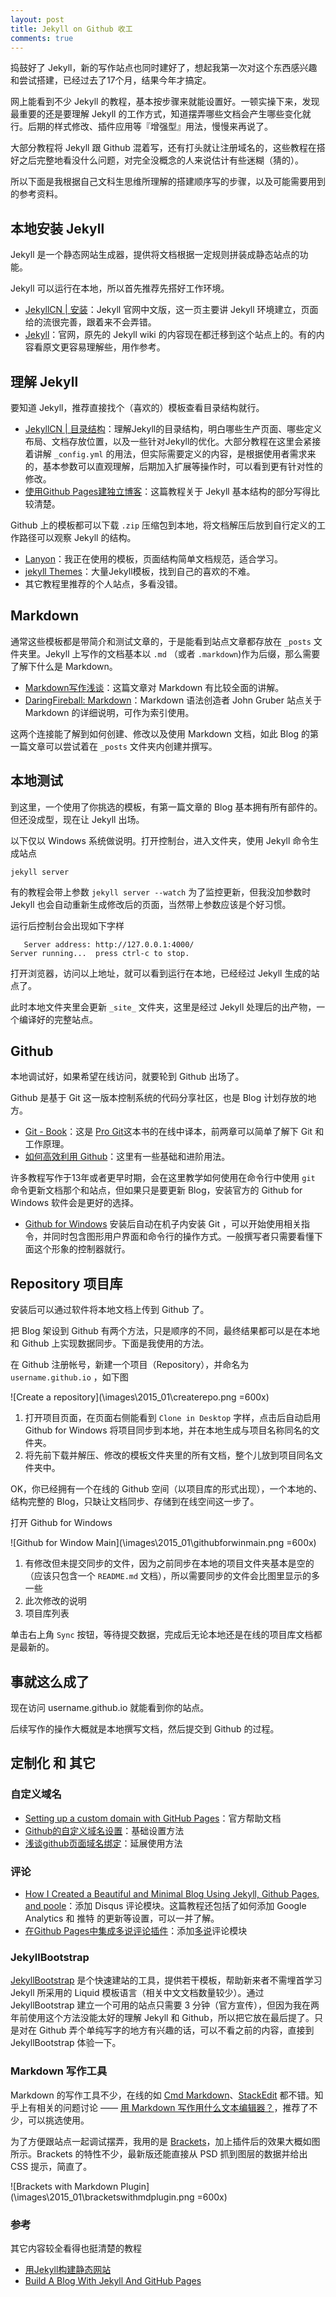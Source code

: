 ```yaml
---
layout: post
title: Jekyll on Github 收工
comments: true
---
```


捣鼓好了 Jekyll，新的写作站点也同时建好了，想起我第一次对这个东西感兴趣和尝试搭建，已经过去了17个月，结果今年才搞定。

网上能看到不少 Jekyll 的教程，基本按步骤来就能设置好。一顿实操下来，发现最重要的还是要理解 Jekyll 的工作方式，知道摆弄哪些文档会产生哪些变化就行。后期的样式修改、插件应用等『增强型』用法，慢慢来再说了。

大部分教程将 Jekyll 跟 Github 混着写，还有打头就让注册域名的，这些教程在搭好之后完整地看没什么问题，对完全没概念的人来说估计有些迷糊（猜的）。

所以下面是我根据自己文科生思维所理解的搭建顺序写的步骤，以及可能需要用到的参考资料。

## 本地安装 Jekyll

Jekyll 是一个静态网站生成器，提供将文档根据一定规则拼装成静态站点的功能。

Jekyll 可以运行在本地，所以首先推荐先搭好工作环境。

-   [JekyllCN | 安装](http://www.jekyllcn.com/docs/installation/)：Jekyll 官网中文版，这一页主要讲 Jekyll 环境建立，页面给的流很完善，跟着来不会弄错。
-   [Jekyll](http://www.jekyllrb.com)：官网，原先的 Jekyll wiki 的内容现在都迁移到这个站点上的。有的内容看原文更容易理解些，用作参考。

## 理解 Jekyll

要知道 Jekyll，推荐直接找个（喜欢的）模板查看目录结构就行。

-   [JekyllCN | 目录结构](http://jekyllcn.com/docs/structure/)：理解Jekyll的目录结构，明白哪些生产页面、哪些定义布局、文档存放位置，以及一些针对Jekyll的优化。大部分教程在这里会紧接着讲解 `_config.yml` 的用法，但实际需要定义的内容，是根据使用者需求来的，基本参数可以直观理解，后期加入扩展等操作时，可以看到更有针对性的修改。
-   [使用Github Pages建独立博客](http://beiyuu.com/github-pages/)：这篇教程关于 Jekyll 基本结构的部分写得比较清楚。

Github 上的模板都可以下载 `.zip` 压缩包到本地，将文档解压后放到自行定义的工作路径可以观察 Jekyll 的结构。

-   [Lanyon](https://github.com/poole/lanyon)：我正在使用的模板，页面结构简单文档规范，适合学习。
-   [jekyll Themes](http://jekyllthemes.org/)：大量Jekyll模板，找到自己的喜欢的不难。
-   其它教程里推荐的个人站点，多看没错。

## Markdown

通常这些模板都是带简介和测试文章的，于是能看到站点文章都存放在 `_posts` 文件夹里。Jekyll 上写作的文档基本以 `.md` （或者 `.markdown`)作为后缀，那么需要了解下什么是 Markdown。

-   [Markdown写作浅谈](http://www.yangzhiping.com/tech/r-markdown-knitr.html)：这篇文章对 Markdown 有比较全面的讲解。
-   [DaringFireball: Markdown](http://daringfireball.net/projects/markdown/)：Markdown 语法创造者 John Gruber 站点关于 Markdown 的详细说明，可作为索引使用。

这两个连接能了解到如何创建、修改以及使用 Markdown 文档，如此 Blog 的第一篇文章可以尝试着在 `_posts` 文件夹内创建并撰写。

## 本地测试

到这里，一个使用了你挑选的模板，有第一篇文章的 Blog 基本拥有所有部件的。但还没成型，现在让 Jekyll 出场。

以下仅以 Windows 系统做说明。打开控制台，进入文件夹，使用 Jekyll 命令生成站点

    jekyll server
    
有的教程会带上参数 `jekyll server --watch` 为了监控更新，但我没加参数时 Jekyll 也会自动重新生成修改后的页面，当然带上参数应该是个好习惯。
    
运行后控制台会出现如下字样

       Server address: http://127.0.0.1:4000/
    Server running...  press ctrl-c to stop.
    
打开浏览器，访问以上地址，就可以看到运行在本地，已经经过 Jekyll 生成的站点了。

此时本地文件夹里会更新 `_site_` 文件夹，这里是经过 Jekyll 处理后的出产物，一个编译好的完整站点。

## Github 

本地调试好，如果希望在线访问，就要轮到 Github 出场了。

Github 是基于 Git 这一版本控制系统的代码分享社区，也是 Blog 计划存放的地方。

-   [Git - Book](http://git-scm.com/book/zh/v1/)：这是 [Pro Git](http://book.douban.com/subject/3420144/)这本书的在线中译本，前两章可以简单了解下 Git 和工作原理。
-   [如何高效利用 Github](http://www.yangzhiping.com/tech/github.html)：这里有一些基础和进阶用法。

许多教程写作于13年或者更早时期，会在这里教学如何使用在命令行中使用 `git` 命令更新文档那个和站点，但如果只是要更新 Blog，安装官方的 Github for Windows 软件会是更好的选择。

-   [Github for Windows](https://windows.github.com/) 安装后自动在机子内安装 Git ，可以开始使用相关指令，并同时包含图形用户界面和命令行的操作方式。一般撰写者只需要看懂下面这个形象的控制器就行。

## Repository 项目库

安装后可以通过软件将本地文档上传到 Github 了。

把 Blog 架设到 Github 有两个方法，只是顺序的不同，最终结果都可以是在本地和 Github 上实现数据同步。下面是我使用的方法。

在 Github 注册帐号，新建一个项目（Repository），并命名为 `username.github.io` ，如下图

![Create a repository](\images\2015_01\createrepo.png =600x)

1.  打开项目页面，在页面右侧能看到 `Clone in Desktop` 字样，点击后自动启用 Github for Windows 将项目同步到本地，并在本地生成与项目名称同名的文件夹。
2.  将先前下载并解压、修改的模板文件夹里的所有文档，整个儿放到项目同名文件夹中。

OK，你已经拥有一个在线的 Github 空间（以项目库的形式出现），一个本地的、结构完整的 Blog，只缺让文档同步、存储到在线空间这一步了。

打开 Github for Windows

![Github for Window Main](\images\2015_01\githubforwinmain.png =600x)

1.  有修改但未提交同步的文件，因为之前同步在本地的项目文件夹基本是空的（应该只包含一个 `README.md` 文档），所以需要同步的文件会比图里显示的多一些
2.  此次修改的说明
3.  项目库列表

单击右上角 `Sync` 按钮，等待提交数据，完成后无论本地还是在线的项目库文档都是最新的。

## 事就这么成了

现在访问 username.github.io 就能看到你的站点。

后续写作的操作大概就是本地撰写文档，然后提交到 Github 的过程。

## 定制化 和 其它

### 自定义域名
-   [Setting up a custom domain with GitHub Pages](https://help.github.com/articles/setting-up-a-custom-domain-with-github-pages/)：官方帮助文档
-   [Github的自定义域名设置](http://blog.cssforest.org/2014/11/06/Github%E7%9A%84%E8%87%AA%E5%AE%9A%E4%B9%89%E5%9F%9F%E5%90%8D%E8%AE%BE%E7%BD%AE.html)：基础设置方法
-   [浅谈github页面域名绑定](http://yanping.me/cn/blog/2011/12/04/github-pages-domain/)：延展使用方法

### 评论
-   [How I Created a Beautiful and Minimal Blog Using Jekyll, Github Pages, and poole](http://joshualande.com/jekyll-github-pages-poole/)：添加 Disqus 评论模块。这篇教程还包括了如何添加 Google Analytics 和 推特 的更新等设置，可以一并了解。
-   [在Github Pages中集成多说评论插件](http://code4pub.github.io/tech/2014/05/04/integrate-with-duoshuo-comment/)：添加[多说](http://duoshuo.com/)评论模块

### JekyllBootstrap

[JekyllBootstrap](http://jekyllbootstrap.com/) 是个快速建站的工具，提供若干模板，帮助新来者不需埋首学习 Jekyll 所采用的 Liquid 模板语言（相关中文文档数量较少）。通过 JekyllBootstrap 建立一个可用的站点只需要 3 分钟（官方宣传），但因为我在两年前使用这个方法没能太好的理解 Jekyll 和 Github，所以把它放在最后提了。只是对在 Github 弄个单纯写字的地方有兴趣的话，可以不看之前的内容，直接到 JekyllBootstrap 体验一下。 

### Markdown 写作工具

Markdown 的写作工具不少，在线的如 [Cmd Markdown](http://www.zybuluo.com/mdeditor)、[StackEdit](https://stackedit.io/) 都不错。知乎上有相关的问题讨论 —— [用 Markdown 写作用什么文本编辑器？](http://www.zhihu.com/question/19637157)，推荐了不少，可以挑选使用。

为了方便跟站点一起调试摆弄，我用的是 [Brackets](http://brackets.io)，加上插件后的效果大概如图所示。Brackets 的特性不少，最新版还能直接从 PSD 抓到图层的数据并给出 CSS 提示，简直了。

![Brackets with Markdown Plugin](\images\2015_01\bracketswithmdplugin.png =600x)

### 参考

其它内容较全看得也挺清楚的教程

-   [用Jekyll构建静态网站](http://yanping.me/cn/blog/2011/12/15/building-static-sites-with-jekyll/)
-   [Build A Blog With Jekyll And GitHub Pages](http://www.smashingmagazine.com/2014/08/01/build-blog-jekyll-github-pages/)